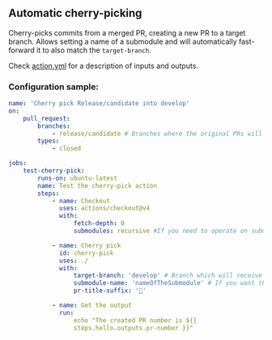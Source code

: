 ## Automatic cherry-picking

Cherry-picks commits from a merged PR, creating a new PR to a target branch.
Allows setting a name of a submodule and will automatically fast-forward it to
also match the `target-branch`.

Check [action.yml](action.yml) for a description of inputs and outputs.

### Configuration sample:

```yaml
name: 'Cherry pick Release/candidate into develop'
on:
    pull_request:
        branches:
            - release/candidate # Branches where the original PRs will be merged
        types:
            - closed

jobs:
    test-cherry-pick:
        runs-on: ubuntu-latest
        name: Test the cherry-pick action
        steps:
            - name: Checkout
              uses: actions/checkout@v4
              with:
                  fetch-depth: 0
                  submodules: recursive #If you need to operate on submodules

            - name: Cherry pick
              id: cherry-pick
              uses: ./
              with:
                  target-branch: 'develop' # Branch which will receive the automatic cherry-picks
                  submodule-name: 'nameOfTheSubmodule' # If you want the action to fast-forward the submodule
                  pr-title-suffix: '🍒'

            - name: Get the output
              run:
                  echo "The created PR number is ${{
                  steps.hello.outputs.pr-number }}"
```
